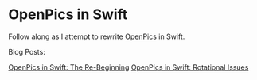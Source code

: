 # OpenPics in Swift

Follow along as I attempt to rewrite [OpenPics](https://github.com/pj4533/OpenPics) in Swift.

Blog Posts:

[OpenPics in Swift: The Re-Beginning](http://saygoodnight.com/2015/06/16/openpics-swift-1.html)
[OpenPics in Swift: Rotational Issues](http://saygoodnight.com/2015/06/18/openpics-swift-rotation.html)
